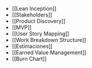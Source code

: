 - [[Lean Inception]]
- [[Stakeholders]]
- [[Product Discovery]]
- [[MVP]]
- [[User Story Mapping]]
- [[Work Breakdown Structure]]
- [[Estimaciones]]
- [[Earned Value Management]]
- [[Burn Chart]]